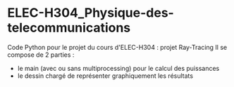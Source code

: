 # ELEC-H304_Physique-des-telecommunications
Code Python pour le projet du cours d'ELEC-H304 : projet Ray-Tracing
Il se compose de 2 parties : 
- le main (avec ou sans multiprocessing) pour le calcul des puissances 
- le dessin chargé de représenter graphiquement les résultats
